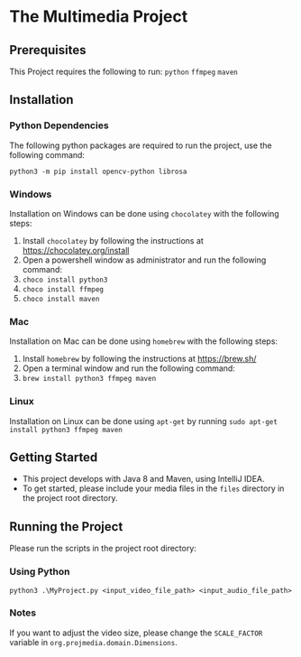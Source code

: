 # The Multimedia Project

## Prerequisites

This Project requires the following to run:
`python`
`ffmpeg`
`maven`

## Installation

### Python Dependencies

The following python packages are required to run the project, use the following command:
```
python3 -m pip install opencv-python librosa
```

### Windows

Installation on Windows can be done using `chocolatey` with the following steps:
1. Install `chocolatey` by following the instructions at https://chocolatey.org/install
2. Open a powershell window as administrator and run the following command:
3. `choco install python3`
4. `choco install ffmpeg`
5. `choco install maven`

### Mac

Installation on Mac can be done using `homebrew` with the following steps:
1. Install `homebrew` by following the instructions at https://brew.sh/
2. Open a terminal window and run the following command:
3. `brew install python3 ffmpeg maven`

### Linux

Installation on Linux can be done using `apt-get` by running `sudo apt-get install python3 ffmpeg maven`

## Getting Started

- This project develops with Java 8 and Maven, using IntelliJ IDEA.
- To get started, please include your media files in the `files` directory in the project root directory.

## Running the Project

Please run the scripts in the project root directory:

### Using Python
```
python3 .\MyProject.py <input_video_file_path> <input_audio_file_path>
```

### Notes

If you want to adjust the video size, please change the `SCALE_FACTOR` variable in `org.projmedia.domain.Dimensions`.
